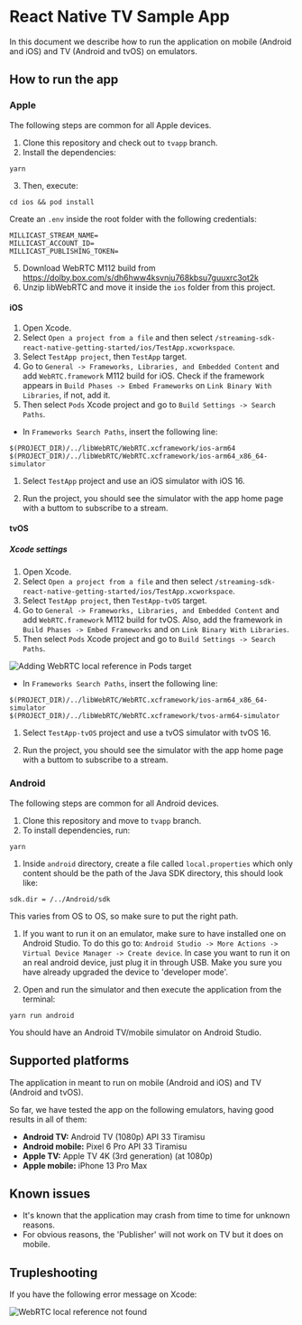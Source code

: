 # React Native TV Sample App

In this document we describe how to run the application on mobile (Android and iOS) and TV (Android and tvOS) on emulators.

## How to run the app
### Apple

The following steps are common for all Apple devices.

1. Clone this repository and check out to `tvapp` branch.
2. Install the dependencies:
```
yarn
```
3. Then, execute:
```
cd ios && pod install
```

Create an `.env` inside the root folder with the following credentials:

```
MILLICAST_STREAM_NAME=
MILLICAST_ACCOUNT_ID=
MILLICAST_PUBLISHING_TOKEN=
```

5. Download WebRTC M112 build from https://dolby.box.com/s/dh6hww4ksvnju768kbsu7guuxrc3ot2k
6. Unzip libWebRTC and move it inside the `ios` folder from this project.
#### iOS

1. Open Xcode.
2. Select `Open a project from a file` and then select `/streaming-sdk-react-native-getting-started/ios/TestApp.xcworkspace`.
3. Select `TestApp project`, then `TestApp` target.
4. Go to `General -> Frameworks, Libraries, and Embedded Content` and add `WebRTC.framework` M112 build for iOS.
Check if the framework appears in `Build Phases -> Embed Frameworks` on `Link Binary With Libraries`, if not, add it.
1. Then select `Pods` Xcode project and go to `Build Settings -> Search Paths`.

- In `Frameworks Search Paths`, insert the following line: 
```
$(PROJECT_DIR)/../libWebRTC/WebRTC.xcframework/ios-arm64
$(PROJECT_DIR)/../libWebRTC/WebRTC.xcframework/ios-arm64_x86_64-simulator
```

<!-- - In `Header Search Paths`, insert the following lines: 
```
$(PROJECT_DIR)/../libWebRTC/WebRTC.xcframework/ios-arm64/WebRTC.framework/Headers
$(PROJECT_DIR)/../libWebRTC/WebRTC.xcframework/ios-arm64_x86_64-simulator/WebRTC.framework/Headers
``` -->

1. Select `TestApp` project and use an iOS simulator with iOS 16.

2. Run the project, you should see the simulator with the app home page with a buttom to subscribe to a stream.

#### tvOS

<!-- - It is required to have `WebRTC.framework` M112 build for tvOS. Place your build directory inside the `ios` folder. -->

##### Xcode settings

1. Open Xcode.
1. Select `Open a project from a file` and then select `/streaming-sdk-react-native-getting-started/ios/TestApp.xcworkspace`.
1. Select `TestApp project`, then `TestApp-tvOS` target.
1. Go to `General -> Frameworks, Libraries, and Embedded Content` and add `WebRTC.framework` M112 build for tvOS.
Also, add the framework in `Build Phases -> Embed Frameworks` and on `Link Binary With Libraries`.
1. Then select `Pods` Xcode project and go to `Build Settings -> Search Paths`.

![Adding WebRTC local reference in Pods target](assets/WebRTC-References-Pods.png)

- In `Frameworks Search Paths`, insert the following line: 
```
$(PROJECT_DIR)/../libWebRTC/WebRTC.xcframework/ios-arm64_x86_64-simulator
$(PROJECT_DIR)/../libWebRTC/WebRTC.xcframework/tvos-arm64-simulator
```

<!-- - In `Header Search Paths`, insert the following lines: 
```
$(PROJECT_DIR)/../libWebRTC/WebRTC.xcframework/tvos-arm64/WebRTC.framework/Headers
$(PROJECT_DIR)/../libWebRTC/WebRTC.xcframework/tvos-arm64-simulator/WebRTC.framework/Headers
``` -->

1. Select `TestApp-tvOS` project and use a tvOS simulator with tvOS 16.

2. Run the project, you should see the simulator with the app home page with a buttom to subscribe to a stream.


### Android

The following steps are common for all Android devices.

1. Clone this repository and move to `tvapp` branch.
2. To install dependencies, run:
```
yarn
```
1. Inside `android` directory, create a file called `local.properties` which only content should be the path of the Java SDK directory, this should look like:
```
sdk.dir = /../Android/sdk
```
This varies from OS to OS, so make sure to put the right path.

1. If you want to run it on an emulator, make sure to have installed one on Android Studio. To do this go to: `Android Studio -> More Actions -> Virtual Device Manager -> Create device`. In case you want to run it on an real android device, just plug it in through USB. Make you sure you have already upgraded the device to 'developer mode'.

2. Open and run the simulator and then execute the application from the terminal:
```
yarn run android
```

You should have an Android TV/mobile simulator on Android Studio.

## Supported platforms

The application in meant to run on mobile (Android and iOS) and TV (Android and tvOS).

So far, we have tested the app on the following emulators, having good results in all of them:

- **Android TV:** Android TV (1080p) API 33 Tiramisu
- **Android mobile:** Pixel 6 Pro API 33 Tiramisu
- **Apple TV:** Apple TV 4K (3rd generation) (at 1080p)
- **Apple mobile:** iPhone 13 Pro Max

## Known issues

- It's known that the application may crash from time to time for unknown reasons.
- For obvious reasons, the 'Publisher' will not work on TV but it does on mobile.

## Trupleshooting

If you have the following error message on Xcode:

![WebRTC local reference not found](assets/WebRTC-ReferenceNotFoundError.png)

